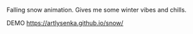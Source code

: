 Falling snow animation. Gives me some winter vibes and chills.

DEMO https://artlysenka.github.io/snow/

